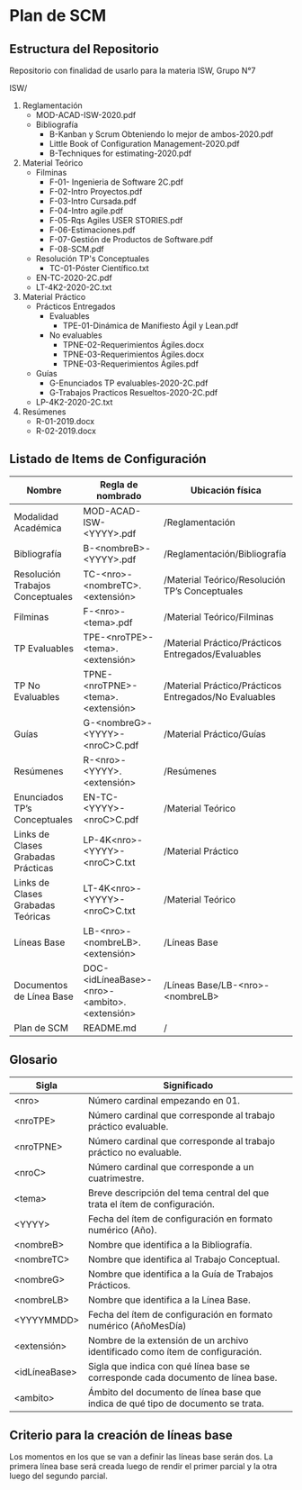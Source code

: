 # Plan de SCM

## Estructura del Repositorio
Repositorio con finalidad de usarlo para la materia ISW, Grupo N°7

ISW/

1. Reglamentación
	- MOD-ACAD-ISW-2020.pdf
	- Bibliografía
		- B-Kanban y Scrum Obteniendo lo mejor de ambos-2020.pdf
		- Little Book of Configuration Management-2020.pdf
		- B-Techniques for estimating-2020.pdf
2. Material Teórico
      - Filminas
      	- F-01- Ingenieria de Software 2C.pdf
		- F-02-Intro Proyectos.pdf
		- F-03-Intro Cursada.pdf
		- F-04-Intro agile.pdf
		- F-05-Rqs Agiles USER STORIES.pdf                
		- F-06-Estimaciones.pdf                
		- F-07-Gestión de Productos de Software.pdf                
		- F-08-SCM.pdf
      - Resolución TP's Conceptuales                
      	- TC-01-Póster Científico.txt
      - EN-TC-2020-2C.pdf
      - LT-4K2-2020-2C.txt
3. Material Práctico
	- Prácticos Entregados
		- Evaluables
			- TPE-01-Dinámica de Manifiesto Ágil y Lean.pdf
		- No evaluables
			- TPNE-02-Requerimientos Ágiles.docx 
			- TPNE-03-Requerimientos Ágiles.docx
			- TPNE-03-Requerimientos Ágiles.pdf
	- Guías
		- G-Enunciados TP evaluables-2020-2C.pdf
		- G-Trabajos Practicos Resueltos-2020-2C.pdf
	- LP-4K2-2020-2C.txt
4. Resúmenes
      - R-01-2019.docx
      - R-02-2019.docx

## Listado de Items de Configuración

| Nombre | Regla de nombrado | Ubicación física | 
| --- | --- | --- |
| Modalidad Académica | MOD-ACAD-ISW-\<YYYY\>.pdf | /Reglamentación | 
| Bibliografía | B-\<nombreB\>-\<YYYY\>.pdf | /Reglamentación/Bibliografía |
| Resolución Trabajos Conceptuales | TC-\<nro\>-\<nombreTC\>.<extensión> | /Material Teórico/Resolución TP’s Conceptuales |
| Filminas | F-\<nro\>-\<tema\>.pdf | /Material Teórico/Filminas |
| TP Evaluables | TPE-\<nroTPE\>-\<tema\>.<extensión> | /Material Práctico/Prácticos Entregados/Evaluables |
| TP No Evaluables | TPNE-\<nroTPNE\>-\<tema\>.<extensión> | /Material Práctico/Prácticos Entregados/No Evaluables |
| Guías | G-\<nombreG\>-\<YYYY\>-\<nroC\>C.pdf | /Material Práctico/Guías |
| Resúmenes | R-\<nro\>-\<YYYY\>.<extensión> | /Resúmenes |
| Enunciados TP’s Conceptuales | EN-TC-\<YYYY\>-\<nroC\>C.pdf | /Material Teórico|
| Links de Clases Grabadas Prácticas | LP-4K\<nro\>-\<YYYY\>-\<nroC\>C.txt | /Material Práctico |
| Links de Clases Grabadas Teóricas | LT-4K\<nro\>-\<YYYY\>-\<nroC\>C.txt | /Material Teórico |
| Líneas Base | LB-\<nro\>-\<nombreLB\>.<extensión> | /Líneas Base |
| Documentos de Línea Base | DOC-\<idLíneaBase\>-\<nro\>-\<ambito\>.<extensión> | /Líneas Base/LB-\<nro\>-\<nombreLB\> | 
| Plan de SCM | README.md | / |

## Glosario
| Sigla | Significado |
| --- | --- |
| \<nro\> | Número cardinal empezando en 01. | 
| \<nroTPE\> | Número cardinal que corresponde al trabajo práctico evaluable. |
| \<nroTPNE\> | Número cardinal que corresponde al trabajo práctico no evaluable. |
| \<nroC\> | Número cardinal que corresponde a un cuatrimestre. |
| \<tema\> | Breve descripción del tema central del que trata el ítem de configuración. |
| \<YYYY\> | Fecha del ítem de configuración en formato numérico (Año). |
| \<nombreB\> | Nombre que identifica a la Bibliografía. |
| \<nombreTC\> | Nombre que identifica al Trabajo Conceptual. |
| \<nombreG\> | Nombre que identifica a la Guía de Trabajos Prácticos. | 
| \<nombreLB\> | Nombre que identifica a la Línea Base. |
| \<YYYYMMDD\> | Fecha del ítem de configuración en formato numérico (AñoMesDía) | 
| \<extensión\> | Nombre de la extensión de un archivo identificado como ítem de configuración. |
| \<idLíneaBase\> | Sigla que indica con qué línea base se corresponde cada documento de línea base. |
| \<ambito\> | Ámbito del documento de línea base que indica de qué tipo de documento se trata.|

## Criterio para la creación de líneas base
Los momentos en los que se van a definir las líneas base serán dos. La primera línea base será creada luego de rendir el primer parcial y la otra luego del segundo parcial.
